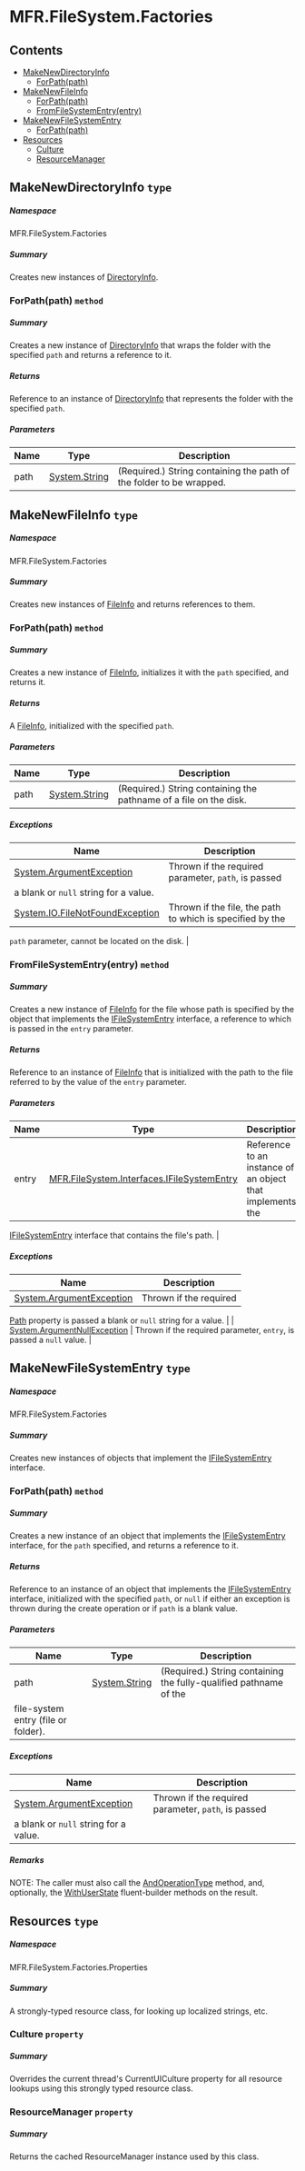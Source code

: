 <a name='assembly'></a>
# MFR.FileSystem.Factories

## Contents

- [MakeNewDirectoryInfo](#T-MFR-Objects-FileSystem-Factories-MakeNewDirectoryInfo 'MFR.FileSystem.Factories.MakeNewDirectoryInfo')
  - [ForPath(path)](#M-MFR-Objects-FileSystem-Factories-MakeNewDirectoryInfo-ForPath-System-String- 'MFR.FileSystem.Factories.MakeNewDirectoryInfo.ForPath(System.String)')
- [MakeNewFileInfo](#T-MFR-Objects-FileSystem-Factories-MakeNewFileInfo 'MFR.FileSystem.Factories.MakeNewFileInfo')
  - [ForPath(path)](#M-MFR-Objects-FileSystem-Factories-MakeNewFileInfo-ForPath-System-String- 'MFR.FileSystem.Factories.MakeNewFileInfo.ForPath(System.String)')
  - [FromFileSystemEntry(entry)](#M-MFR-Objects-FileSystem-Factories-MakeNewFileInfo-FromFileSystemEntry-MFR-Objects-FileSystem-Interfaces-IFileSystemEntry- 'MFR.FileSystem.Factories.MakeNewFileInfo.FromFileSystemEntry(MFR.FileSystem.Interfaces.IFileSystemEntry)')
- [MakeNewFileSystemEntry](#T-MFR-Objects-FileSystem-Factories-MakeNewFileSystemEntry 'MFR.FileSystem.Factories.MakeNewFileSystemEntry')
  - [ForPath(path)](#M-MFR-Objects-FileSystem-Factories-MakeNewFileSystemEntry-ForPath-System-String- 'MFR.FileSystem.Factories.MakeNewFileSystemEntry.ForPath(System.String)')
- [Resources](#T-MFR-Objects-FileSystem-Factories-Properties-Resources 'MFR.FileSystem.Factories.Properties.Resources')
  - [Culture](#P-MFR-Objects-FileSystem-Factories-Properties-Resources-Culture 'MFR.FileSystem.Factories.Properties.Resources.Culture')
  - [ResourceManager](#P-MFR-Objects-FileSystem-Factories-Properties-Resources-ResourceManager 'MFR.FileSystem.Factories.Properties.Resources.ResourceManager')

<a name='T-MFR-Objects-FileSystem-Factories-MakeNewDirectoryInfo'></a>
## MakeNewDirectoryInfo `type`

##### Namespace

MFR.FileSystem.Factories

##### Summary

Creates new instances of [DirectoryInfo](#T-Alphaleonis-Win32-Filesystem-DirectoryInfo 'Alphaleonis.Win32.Filesystem.DirectoryInfo').

<a name='M-MFR-Objects-FileSystem-Factories-MakeNewDirectoryInfo-ForPath-System-String-'></a>
### ForPath(path) `method`

##### Summary

Creates a new instance of [DirectoryInfo](#T-Alphaleonis-Win32-Filesystem-DirectoryInfo 'Alphaleonis.Win32.Filesystem.DirectoryInfo')
that wraps the folder with the specified `path` and
returns a reference to it.

##### Returns

Reference to an instance of [DirectoryInfo](#T-Alphaleonis-Win32-Filesystem-DirectoryInfo 'Alphaleonis.Win32.Filesystem.DirectoryInfo')
that represents the folder with the specified `path`.

##### Parameters

| Name | Type | Description |
| ---- | ---- | ----------- |
| path | [System.String](http://msdn.microsoft.com/query/dev14.query?appId=Dev14IDEF1&l=EN-US&k=k:System.String 'System.String') | (Required.) String containing the path of the folder to be wrapped. |

<a name='T-MFR-Objects-FileSystem-Factories-MakeNewFileInfo'></a>
## MakeNewFileInfo `type`

##### Namespace

MFR.FileSystem.Factories

##### Summary

Creates new instances of [FileInfo](#T-Alphaleonis-Win32-Filesystem-FileInfo 'Alphaleonis.Win32.Filesystem.FileInfo') and returns
references to them.

<a name='M-MFR-Objects-FileSystem-Factories-MakeNewFileInfo-ForPath-System-String-'></a>
### ForPath(path) `method`

##### Summary

Creates a new instance of [FileInfo](#T-Alphaleonis-Win32-Filesystem-FileInfo 'Alphaleonis.Win32.Filesystem.FileInfo'),
initializes it with the `path` specified, and
returns it.

##### Returns

A [FileInfo](#T-Alphaleonis-Win32-Filesystem-FileInfo 'Alphaleonis.Win32.Filesystem.FileInfo'), initialized with the specified
`path`.

##### Parameters

| Name | Type | Description |
| ---- | ---- | ----------- |
| path | [System.String](http://msdn.microsoft.com/query/dev14.query?appId=Dev14IDEF1&l=EN-US&k=k:System.String 'System.String') | (Required.) String containing the pathname of a file on the disk. |

##### Exceptions

| Name | Description |
| ---- | ----------- |
| [System.ArgumentException](http://msdn.microsoft.com/query/dev14.query?appId=Dev14IDEF1&l=EN-US&k=k:System.ArgumentException 'System.ArgumentException') | Thrown if the required parameter, `path`, is passed
a blank or `null` string for a value. |
| [System.IO.FileNotFoundException](http://msdn.microsoft.com/query/dev14.query?appId=Dev14IDEF1&l=EN-US&k=k:System.IO.FileNotFoundException 'System.IO.FileNotFoundException') | Thrown if the file, the path to which is specified by the
`path`
parameter, cannot be located on the disk. |

<a name='M-MFR-Objects-FileSystem-Factories-MakeNewFileInfo-FromFileSystemEntry-MFR-Objects-FileSystem-Interfaces-IFileSystemEntry-'></a>
### FromFileSystemEntry(entry) `method`

##### Summary

Creates a new instance of [FileInfo](#T-Alphaleonis-Win32-Filesystem-FileInfo 'Alphaleonis.Win32.Filesystem.FileInfo') for the
file whose path is specified by the object that implements the
[IFileSystemEntry](#T-MFR-Objects-FileSystem-Interfaces-IFileSystemEntry 'MFR.FileSystem.Interfaces.IFileSystemEntry')
interface, a reference to which is passed in the
`entry`
parameter.

##### Returns

Reference to an instance of [FileInfo](#T-Alphaleonis-Win32-Filesystem-FileInfo 'Alphaleonis.Win32.Filesystem.FileInfo') that
is initialized with the path to the file referred to by the value of
the `entry` parameter.

##### Parameters

| Name | Type | Description |
| ---- | ---- | ----------- |
| entry | [MFR.FileSystem.Interfaces.IFileSystemEntry](#T-MFR-Objects-FileSystem-Interfaces-IFileSystemEntry 'MFR.FileSystem.Interfaces.IFileSystemEntry') | Reference to an instance of an object that implements the
[IFileSystemEntry](#T-MFR-Objects-FileSystem-Interfaces-IFileSystemEntry 'MFR.FileSystem.Interfaces.IFileSystemEntry')
interface that contains the file's path. |

##### Exceptions

| Name | Description |
| ---- | ----------- |
| [System.ArgumentException](http://msdn.microsoft.com/query/dev14.query?appId=Dev14IDEF1&l=EN-US&k=k:System.ArgumentException 'System.ArgumentException') | Thrown if the required
[Path](#P-MFR-Objects-FileSystem-Interfaces-IFileSystemEntry-Path 'MFR.FileSystem.Interfaces.IFileSystemEntry.Path')
property is passed a blank or `null` string for a value. |
| [System.ArgumentNullException](http://msdn.microsoft.com/query/dev14.query?appId=Dev14IDEF1&l=EN-US&k=k:System.ArgumentNullException 'System.ArgumentNullException') | Thrown if the required parameter, `entry`, is
passed a `null` value. |

<a name='T-MFR-Objects-FileSystem-Factories-MakeNewFileSystemEntry'></a>
## MakeNewFileSystemEntry `type`

##### Namespace

MFR.FileSystem.Factories

##### Summary

Creates new instances of objects that implement the
[IFileSystemEntry](#T-MFR-Objects-FileSystem-Interfaces-IFileSystemEntry 'MFR.FileSystem.Interfaces.IFileSystemEntry')
interface.

<a name='M-MFR-Objects-FileSystem-Factories-MakeNewFileSystemEntry-ForPath-System-String-'></a>
### ForPath(path) `method`

##### Summary

Creates a new instance of an object that implements the
[IFileSystemEntry](#T-MFR-Objects-FileSystem-Interfaces-IFileSystemEntry 'MFR.FileSystem.Interfaces.IFileSystemEntry')
interface, for
the `path` specified, and returns a reference to it.

##### Returns

Reference to an instance of an object that implements the
[IFileSystemEntry](#T-MFR-Objects-FileSystem-Interfaces-IFileSystemEntry 'MFR.FileSystem.Interfaces.IFileSystemEntry')
interface,
initialized with the specified `path`, or `null` if either an exception is thrown during the create operation or if `path` is a blank value.

##### Parameters

| Name | Type | Description |
| ---- | ---- | ----------- |
| path | [System.String](http://msdn.microsoft.com/query/dev14.query?appId=Dev14IDEF1&l=EN-US&k=k:System.String 'System.String') | (Required.) String containing the fully-qualified pathname of the
file-system entry (file or folder). |

##### Exceptions

| Name | Description |
| ---- | ----------- |
| [System.ArgumentException](http://msdn.microsoft.com/query/dev14.query?appId=Dev14IDEF1&l=EN-US&k=k:System.ArgumentException 'System.ArgumentException') | Thrown if the required parameter, `path`, is passed
a blank or `null` string for a value. |

##### Remarks

NOTE: The caller must also call the
[AndOperationType](#M-MFR-Objects-IOperationSpecificObject-AndOperationType 'MFR.IOperationSpecificObject.AndOperationType')
method,
and, optionally, the
[WithUserState](#M-MFR-Objects-IFileSystemEntry-WithUserState 'MFR.IFileSystemEntry.WithUserState')
fluent-builder methods on the result.

<a name='T-MFR-Objects-FileSystem-Factories-Properties-Resources'></a>
## Resources `type`

##### Namespace

MFR.FileSystem.Factories.Properties

##### Summary

A strongly-typed resource class, for looking up localized strings, etc.

<a name='P-MFR-Objects-FileSystem-Factories-Properties-Resources-Culture'></a>
### Culture `property`

##### Summary

Overrides the current thread's CurrentUICulture property for all
  resource lookups using this strongly typed resource class.

<a name='P-MFR-Objects-FileSystem-Factories-Properties-Resources-ResourceManager'></a>
### ResourceManager `property`

##### Summary

Returns the cached ResourceManager instance used by this class.
